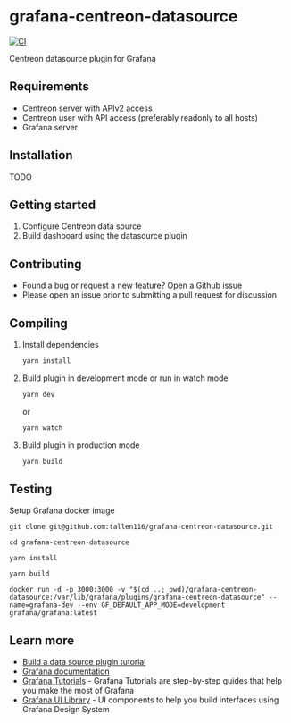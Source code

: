# grafana-centreon-datasource

[![CI](https://github.com/tallen116/grafana-centreon-datasource/actions/workflows/ci.yaml/badge.svg?branch=main)](https://github.com/tallen116/grafana-centreon-datasource/actions/workflows/ci.yaml)

Centreon datasource plugin for Grafana

## Requirements

- Centreon server with APIv2 access
- Centreon user with API access (preferably readonly to all hosts)
- Grafana server

## Installation

TODO

## Getting started

1. Configure Centreon data source
2. Build dashboard using the datasource plugin

## Contributing

- Found a bug or request a new feature?  Open a Github issue
- Please open an issue prior to submitting a pull request for discussion

## Compiling

1. Install dependencies

   ```bash
   yarn install
   ```

2. Build plugin in development mode or run in watch mode

   ```bash
   yarn dev
   ```

   or

   ```bash
   yarn watch
   ```

3. Build plugin in production mode

   ```bash
   yarn build
   ```

## Testing

Setup Grafana docker image

```
git clone git@github.com:tallen116/grafana-centreon-datasource.git

cd grafana-centreon-datasource

yarn install

yarn build

docker run -d -p 3000:3000 -v "$(cd ..; pwd)/grafana-centreon-datasource:/var/lib/grafana/plugins/grafana-centreon-datasource" --name=grafana-dev --env GF_DEFAULT_APP_MODE=development grafana/grafana:latest
```

## Learn more

- [Build a data source plugin tutorial](https://grafana.com/tutorials/build-a-data-source-plugin)
- [Grafana documentation](https://grafana.com/docs/)
- [Grafana Tutorials](https://grafana.com/tutorials/) - Grafana Tutorials are step-by-step guides that help you make the most of Grafana
- [Grafana UI Library](https://developers.grafana.com/ui) - UI components to help you build interfaces using Grafana Design System
